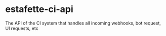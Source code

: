 # estafette-ci-api
The API of the CI system that handles all incoming webhooks, bot request, UI requests, etc
